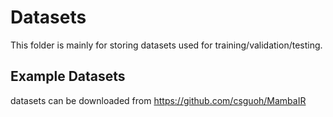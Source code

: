 # Datasets

This folder is mainly for storing datasets used for training/validation/testing.


## Example Datasets
datasets can be downloaded from https://github.com/csguoh/MambaIR
